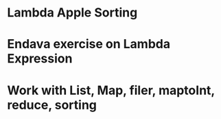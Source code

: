 # Lambda Apple Sorting
# Endava exercise on Lambda Expression
# Work with List, Map, filer, maptoInt, reduce, sorting
